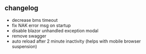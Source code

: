 ## changelog
- decrease bms timeout
- fix NAK error msg on startup
- disable blazor unhandled exception modal
- remove swagger
- auto reload after 2 minute inactivity (helps with mobile browser suspension)